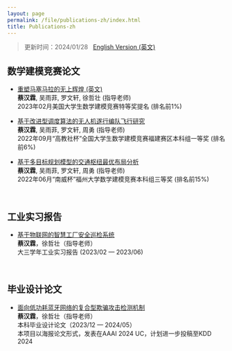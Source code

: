 ```yaml
---
layout: page
permalink: /file/publications-zh/index.html
title: Publications-zh
---
```


> 更新时间：2024/01/28 &nbsp;  [English Version (英文)](https://herehow.github.io/publications/)

## 数学建模竞赛论文

- [重塑马塞马拉的无上辉煌 (英文)](https://herehow.github.io/mypaper/modeling/202302COMAP.pdf)<br>**蔡汉霖**, 吴雨菲, 罗文轩, 徐哲壮 (指导老师)<br>2023年02月美国大学生数学建模竞赛特等奖提名 (排名前1%)<br>

  

- [基于改进型调度算法的无人机遂行编队飞行研究](https://herehow.github.io/mypaper/modeling/202209CUMCM.pdf)<br>**蔡汉霖**, 吴雨菲, 罗文轩, 周勇 (指导老师)<br>2022年09月“高教社杯”全国大学生数学建模竞赛福建赛区本科组一等奖 (排名前6%)<br>

  

- [基于多目标规划模型的交通枢纽最优布局分析](https://herehow.github.io/mypaper/modeling/202206FZU.pdf)<br>**蔡汉霖**, 吴雨菲, 罗文轩, 周勇 (指导老师)<br>2022年06月“南威杯”福州大学数学建模竞赛本科组三等奖 (排名前15%)<br>

<br>

## 工业实习报告

- [基于物联网的智慧工厂安全巡检系统](https://herehow.github.io/mypaper/thesis/IP-report.pdf)<br>**蔡汉霖**，徐哲壮（指导老师）<br>大三学年工业实习报告 (2023/02 — 2023/06)<br>

<br>

## 毕业设计论文

- [面向低功耗蓝牙网络的复合型欺骗攻击检测机制](https://herehow.github.io/mypaper/thesis/UG-thesis.pdf)<br>**蔡汉霖**，徐哲壮（指导老师）<br>本科毕业设计论文（2023/12 — 2024/05）<br>本项目以海报论文形式，发表在AAAI 2024 UC，计划进一步投稿至KDD 2024
